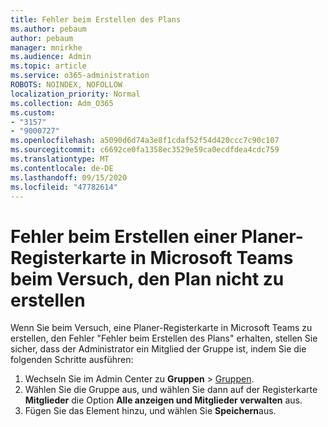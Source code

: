 ```yaml
---
title: Fehler beim Erstellen des Plans
ms.author: pebaum
author: pebaum
manager: mnirkhe
ms.audience: Admin
ms.topic: article
ms.service: o365-administration
ROBOTS: NOINDEX, NOFOLLOW
localization_priority: Normal
ms.collection: Adm_O365
ms.custom:
- "3157"
- "9000727"
ms.openlocfilehash: a5090d6d74a3e8f1cdaf52f54d420ccc7c90c107
ms.sourcegitcommit: c6692ce0fa1358ec3529e59ca0ecdfdea4cdc759
ms.translationtype: MT
ms.contentlocale: de-DE
ms.lasthandoff: 09/15/2020
ms.locfileid: "47782614"
---
```

# <a name="failed-to-create-the-plan-error-when-trying-to-create-a-planner-tab-in-microsoft-teams"></a>Fehler beim Erstellen einer Planer-Registerkarte in Microsoft Teams beim Versuch, den Plan nicht zu erstellen

Wenn Sie beim Versuch, eine Planer-Registerkarte in Microsoft Teams zu erstellen, den Fehler "Fehler beim Erstellen des Plans" erhalten, stellen Sie sicher, dass der Administrator ein Mitglied der Gruppe ist, indem Sie die folgenden Schritte ausführen:

1. Wechseln Sie im Admin Center zu **Gruppen**  >  [Gruppen](https://admin.microsoft.com/Adminportal/Home?source=applauncher#/groups). 
2. Wählen Sie die Gruppe aus, und wählen Sie dann auf der Registerkarte **Mitglieder** die Option **Alle anzeigen und Mitglieder verwalten** aus.
3. Fügen Sie das Element hinzu, und wählen Sie **Speichern**aus.